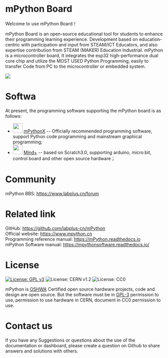# mPython Board

Welcome to use mPython Board！

mPython Board is an open-source educational tool for students to enhance their programming learning experience. Development based on education-centric with participation and input from STEAM/ICT Educators, and also expertise contribution from STEAM (MAKER) Education Industrial. 
mPython is a microcontroller board, It integrates the esp32 high-performance dual core chip and utilize the MOST USED Python Programming, easily to transfer Code from PC to the microcontroller or embedded system.

![](https://github.com/labplus-cn/mPython/blob/master/docs/images/掌控-立1.png)  

# Softwa

At present, the programming software supporting the mPython board is as follows:

- <img src="http://wiki.labplus.cn/images/2/2d/MPythonX.png"  width="30" />  [mPythonX](https://www.mpython.cn/mPython/software) -- Officially recommended programming software, support Python code programming and mainstream graphical programming;
- <img src="http://wiki.dfrobot.com.cn/images/thumb/c/ca/Mind%2B_logo.png/128px-Mind%2B_logo.png"  width="30" />  [Mind+](http://mindplus.cc/) -- based on Scratch3.0, supporting arduino, micro:bit, control board and other open source hardware；



# Community

mPython BBS: https://www.labplus.cn/forum


# Related link

GitHub: https://github.com/labplus-cn/mPython         <br/>
Official website: https://www.mpython.cn                      <br/>
Programming reference manual: https://mPython.readthedocs.io          <br/>
mPython Software manual: https://mpythonsoftware.readthedocs.io/         <br/>

# License

[![License: GPL v3](https://img.shields.io/badge/License-GPL%20v3-blue.svg)](https://www.gnu.org/licenses/gpl-3.0)
![License: CERN v1.2](https://img.shields.io/badge/License-CERN%20v1.2-lightgrey.svg)
![License: CC0](https://img.shields.io/badge/License-CC0-blue.svg)


mPython is [OSHWA](https://certification.oshwa.org/cn000006.html) Certified open source hardware projects, code and design are open source. But the software must be in [GPL-3](http://www.gnu.org/licenses/gpl.html) permission to use, permission to use hardware in CERN, document in CC0 permission to use.

# Contact us

If you have any Suggestions or questions about the use of the documentation or dashboard, please create a question on Github to share answers and solutions with others.

